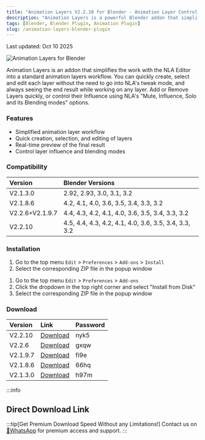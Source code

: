 ```yaml
---
title: "Animation Layers V2.2.10 for Blender - Animation Layer Control Plugin"
description: "Animation Layers is a powerful Blender addon that simplifies animation workflow by allowing you to create, select, and edit layers easily, with real-time preview of the final result."
tags: [Blender, Blender Plugin, Animation Plugin]
slug: /animation-layers-blender-plugin
---
```


Last updated: Oct 10 2025

![Animation Layers for Blender](https://www.gfxcamp.com/wp-content/uploads/2022/09/Animation-Layers.jpg)

Animation Layers is an addon that simplifies the work with the NLA Editor into a standard animation layers workflow. You can quickly create, select and edit each layer without the need to go into NLA's tweak mode, and always seeing the end result while working on any layer. Add or Remove Layers quickly, or control their Influence using NLA's "Mute, Influence, Solo and its Blending modes" options.

### Features

- Simplified animation layer workflow
- Quick creation, selection, and editing of layers
- Real-time preview of the final result
- Control layer influence and blending modes

### Compatibility

| Version | Blender Versions |
| :--- | :--- |
| V2.1.3.0 | 2.92, 2.93, 3.0, 3.1, 3.2 |
| V2.1.8.6 | 4.2, 4.1, 4.0, 3.6, 3.5, 3.4, 3.3, 3.2 |
| V2.2.6+V2.1.9.7 | 4.4, 4.3, 4.2, 4.1, 4.0, 3.6, 3.5, 3.4, 3.3, 3.2 |
| V2.2.10 | 4.5, 4.4, 4.3, 4.2, 4.1, 4.0, 3.6, 3.5, 3.4, 3.3, 3.2 |

### Installation

<Tabs>
<TabItem value="blender4" label="Blender 4 or Lower">

1. Go to the top menu `Edit` > `Preferences` > `Add-ons` > `Install`
2. Select the corresponding ZIP file in the popup window

</TabItem>
<TabItem value="blender41" label="Blender 4.1 or Higher">

1. Go to the top menu `Edit` > `Preferences` > `Add-ons`
2. Click the dropdown in the top right corner and select "Install from Disk"
3. Select the corresponding ZIP file in the popup window

</TabItem>
</Tabs>

### Download

| Version | Link | Password |
| :--- | :--- | :--- |
| V2.2.10 | [Download](https://pan.baidu.com/s/1rGyCMpGOWv3EK88BOyG2Dw?pwd=nyk5) | nyk5 |
| V2.2.6 | [Download](https://pan.baidu.com/s/1YrN5pqvNWWSfWhXQZDLpIA?pwd=gxqw) | gxqw |
| V2.1.9.7 | [Download](https://pan.baidu.com/s/1j5J1UMfHVMwHgGD8VvnbcA?pwd=fi9e) | fi9e |
| V2.1.8.6 | [Download](https://pan.baidu.com/s/1DqAMLGQcRtjbhLAOVu2YhQ?pwd=66hq) | 66hq |
| V2.1.3.0 | [Download](https://pan.baidu.com/s/1Tn_2eQ1cxEUiTG5KUWWong?pwd=h97m) | h97m |

:::info
## Direct Download Link
:::tip[Get Premium Download Speed Without any Limitations!]
Contact us on [💬WhatsApp](https://wa.me/+8613237610083) for premium  access and support.
:::